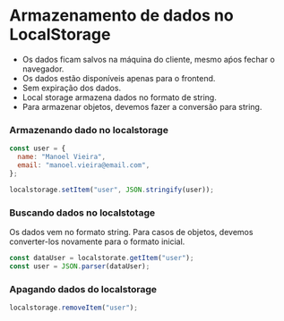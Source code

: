 # Armazenamento de dados no LocalStorage

- Os dados ficam salvos na máquina do cliente, mesmo aṕos fechar o navegador.
- Os dados estão disponíveis apenas para o frontend.
- Sem expiração dos dados.
- Local storage armazena dados no formato de string.
- Para armazenar objetos, devemos fazer a conversão para string.

### Armazenando dado no localstorage

```js
const user = {
  name: "Manoel Vieira",
  email: "manoel.vieira@email.com",
};

localstorage.setItem("user", JSON.stringify(user));
```

### Buscando dados no localstotage

Os dados vem no formato string. Para casos de objetos, devemos converter-los novamente para o formato inicial.

```js
const dataUser = localstorate.getItem("user");
const user = JSON.parser(dataUser);
```

### Apagando dados do localstorage

```js
localstorage.removeItem("user");
```
